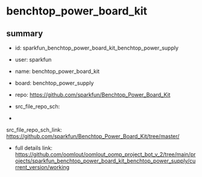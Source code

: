 # benchtop_power_board_kit
 
## summary 
* id: sparkfun_benchtop_power_board_kit_benchtop_power_supply
* user: sparkfun
* name: benchtop_power_board_kit
* board: benchtop_power_supply
* repo: https://github.com/sparkfun/Benchtop_Power_Board_Kit



* src_file_repo_sch: 
*
 src_file_repo_sch_link: https://github.com/sparkfun/Benchtop_Power_Board_Kit/tree/master/
* full details link: https://github.com/oomlout/oomlout_oomp_project_bot_v_2/tree/main/projects/sparkfun_benchtop_power_board_kit_benchtop_power_supply/current_version/working  






